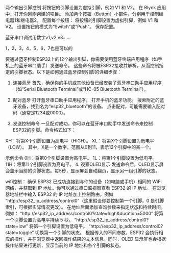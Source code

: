 两个输出引脚控制
将按钮的引脚设置为虚拟引脚，例如 V1 和 V2。
在 Blynk 应用中，打开你刚刚创建的项目。
添加两个按钮（Button）小部件，分别用于控制继电器1和继电器2。
配置每个按钮：
将按钮的引脚设置为虚拟引脚，例如 V1 和 V2。
设置按钮的模式为“Switch”或“Push”。
保存配置。

蓝牙串口调试用数字v1,v2,v3……

1，2，3，4，5，6，7也是可以的


要通过蓝牙控制ESP32上的12个输出引脚，你需要使用蓝牙终端应用程序（如手机上的蓝牙串口助手）发送命令。
这些命令将被ESP32接收并解析，从而控制指定的引脚状态。以下是如何通过蓝牙控制引脚的详细步骤：

1. 连接蓝牙
首先，确保你的手机或其他设备已经安装了蓝牙串口助手应用程序（如“Serial Bluetooth Terminal”或“HC-05 Bluetooth Terminal”）。

2. 配对蓝牙
打开蓝牙串口助手应用程序。
打开手机的蓝牙功能。
搜索附近的蓝牙设备，找到名为“esp32_bluetooth”的设备。
点击配对，可能需要输入配对码（通常是1234或0000）。
3. 发送控制命令
一旦配对成功，你可以在蓝牙串口助手中发送命令来控制ESP32的引脚。命令格式如下：

XH：将第X个引脚设置为高电平（HIGH）。
XL：将第X个引脚设置为低电平（LOW）。
其中，X是一个数字，范围从0到11，表示12个引脚中的某一个。

示例命令
0H：将第0个引脚设置为高电平。
1L：将第1个引脚设置为低电平。
11H：将第11个引脚设置为高电平。
4. 观察OLED显示
发送命令后，OLED显示屏会显示当前的引脚状态。每5秒，显示屏会自动翻页，显示另一组引脚的状态。



wifi控制：
确保 ESP32 已成功连接到与你的设备（如电脑或手机）相同的 WiFi 网络，并获取到 IP 地址。你可以通过串口监视器查看 ESP32 的 IP 地址。
在浏览器地址栏中输入 ESP32 的 IP 地址加上控制路由，例如 “http://esp32_ip_address/control0”（这里假设你要控制第一个引脚，0 是引脚索引，可根据实际情况更改）。
在地址后面添加查询参数来指定状态和持续时间。例如：
“http://esp32_ip_address/control0?state=high&duration=5000” 将第一个引脚设置为高电平持续 5 秒。
“http://esp32_ip_address/control0?state=low” 将第一个引脚设置为低电平。
“http://esp32_ip_address/control0?state=toggle” 切换第一个引脚的状态。
根据传入的不同参数，ESP32 会执行相应的操作，并在浏览器中返回操作结果的文本信息。同时，OLED 显示屏也会根据操作结果进行更新，显示当前的 IP 地址和各个引脚的状态。
